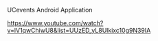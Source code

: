 UCevents Android Application

https://www.youtube.com/watch?v=lV1qwChiwU8&list=UUzED_yL8Ulkixc10g9N39IA
